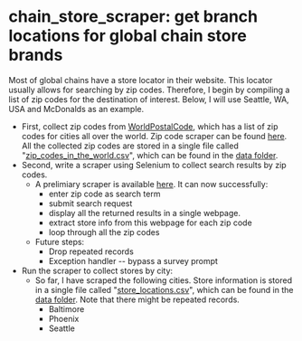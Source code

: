 # chain_store_scraper: get branch locations for global chain store brands

Most of global chains have a store locator in their website. This locator usually allows for searching by zip codes. Therefore, I begin by compiling a list of zip codes for the destination of interest. Below, I will use Seattle, WA, USA and McDonalds as an example. 
- First, collect zip codes from [WorldPostalCode](https://worldpostalcode.com/united-states/washington/seattle), which has a list of zip codes for cities all over the world. Zip code scraper can be found [here](https://github.com/ruilinchen/chain_store_scraper/blob/master/zip_code_scraper.ipynb). All the collected zip codes are stored in a single file called "[zip_codes_in_the_world.csv](https://github.com/ruilinchen/chain_store_scraper/blob/master/data/zip_codes_in_the_world.csv)", which can be found in the [data folder](https://github.com/ruilinchen/chain_store_scraper/tree/master/data). 
- Second, write a scraper using Selenium to collect search results by zip codes. 
  - A prelimiary scraper is available [here](https://github.com/ruilinchen/chain_store_scraper/blob/master/mcdonalds_locator.py). It can now successfully:
    - enter zip code as search term
    - submit search request
    - display all the returned results in a single webpage. 
    - extract store info from this webpage for each zip code
    - loop through all the zip codes
  - Future steps:
    - Drop repeated records
    - Exception handler -- bypass a survey prompt
- Run the scraper to collect stores by city:
  - So far, I have scraped the following cities. Store information is stored in a single file called "[store_locations.csv](https://github.com/ruilinchen/chain_store_scraper/blob/master/data/store_locations.csv)", which can be found in the [data folder](https://github.com/ruilinchen/chain_store_scraper/tree/master/data). Note that there might be repeated records. 
    - Baltimore
    - Phoenix
    - Seattle
